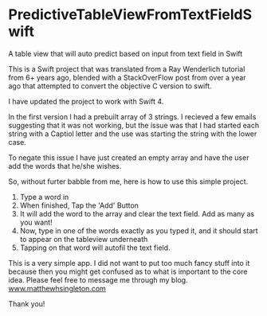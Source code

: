 # PredictiveTableViewFromTextFieldSwift
A table view that will auto predict based on input from text field in Swift

This is a Swift project that was translated from a Ray Wenderlich tutorial from 6+ years ago, blended with a StackOverFlow post from over a year ago that attempted to convert the objective C version to swift.

I have updated the project to work with Swift 4. 

In the first version I had a prebuilt array of 3 strings. I recieved a few emails suggesting that it was not working, but the issue was that I had started each string with a Captiol letter and the use was starting the string with the lower case.

To negate this issue I have just created an empty array and have the user add the words that he/she wishes.

So, without furter babble from me, here is how to use this simple project.


1. Type a word in
2. When finished, Tap the 'Add' Button
3. It will add the word to the array and clear the text field. Add as many as you want!
4. Now, type in one of the words exactly as you typed it, and it should start to appear on the tableview underneath
5. Tapping on that word will autofil the text field.


This is a very simple app. I did not want to put too much fancy stuff into it because then you might get confused as to what is important to the core idea. Please feel free to message me through my blog. www.matthewhsingleton.com

Thank you!

